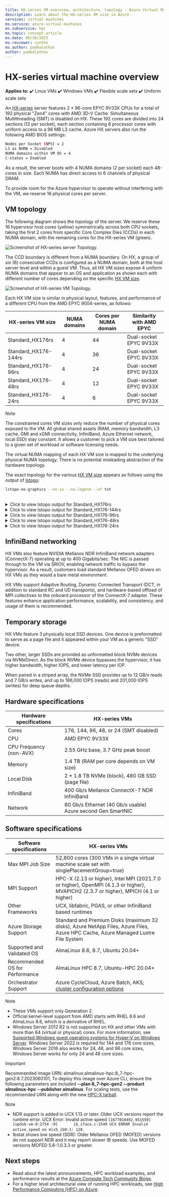 ```yaml
---
title: HX-series VM overview, architecture, topology - Azure Virtual Machines | Microsoft Docs
description: Learn about the HX-series VM size in Azure.
services: virtual-machines
ms.service: azure-virtual-machines
ms.subservice: hpc
ms.topic: concept-article
ms.date: 06/30/2025
ms.reviewer: cynthn
ms.author: padmalathas
author: padmalathas
---
```


# HX-series virtual machine overview 

**Applies to:** :heavy_check_mark: Linux VMs :heavy_check_mark: Windows VMs :heavy_check_mark: Flexible scale sets :heavy_check_mark: Uniform scale sets

An [HX-series](hx-series.md) server features 2 * 96-core EPYC 9V33X CPUs for a total of 192 physical "Zen4" cores with AMD 3D-V Cache. Simultaneous Multithreading (SMT) is disabled on HX. These 192 cores are divided into 24 sections (12 per socket), each section containing 8 processor cores with uniform access to a 96 MB L3 cache. Azure HX servers also run the following AMD BIOS settings: 

```bash
Nodes per Socket (NPS) = 2
L3 as NUMA = Disabled
NUMA domains within VM OS = 4
C-states = Enabled
```

As a result, the server boots with 4 NUMA domains (2 per socket) each 48-cores in size. Each NUMA has direct access to 6 channels of physical DRAM. 

To provide room for the Azure hypervisor to operate without interfering with the VM, we reserve 16 physical cores per server. 

## VM topology

The following diagram shows the topology of the server. We reserve these 16 hypervisor host cores (yellow) symmetrically across both CPU sockets, taking the first 2 cores from specific Core Complex Dies (CCDs) in each NUMA domain, with the remaining cores for the HX-series VM (green).

![Screenshot of HX-series server Topology.](./media/hpc/architecture/hbv4/hbv4-topology-server.png)

The CCD boundary is different from a NUMA boundary. On HX, a group of six (6) consecutive CCDs is configured as a NUMA domain, both at the host server level and within a guest VM. Thus, all HX VM sizes expose 4 uniform NUMA domains that appear to an OS and application as shown each with different number of cores depending on the specific [HX VM size](hx-series.md).

![Screenshot of HX-series VM Topology.](./media/hpc/architecture/hbv4/hbv4-topology-vm.jpg)

Each HX VM size is similar in physical layout, features, and performance of a different CPU from the AMD EPYC 9004-series, as follows:

| HX-series VM size             | NUMA domains | Cores per NUMA domain  | Similarity with AMD EPYC         |
|---------------------------------|--------------|------------------------|----------------------------------|
Standard_HX176rs                 | 4            | 44                     | Dual-socket EPYC 9V33X           |
Standard_HX176-144rs             | 4            | 36                     | Dual-socket EPYC 9V33X           |
Standard_HX176-96rs              | 4            | 24                     | Dual-socket EPYC 9V33X           |
Standard_HX176-48rs              | 4            | 12                     | Dual-socket EPYC 9V33X           |
Standard_HX176-24rs              | 4            | 6                      | Dual-socket EPYC 9V33X           |

> [!NOTE]
> The constrained cores VM sizes only reduce the number of physical cores exposed to the VM. All global shared assets (RAM, memory bandwidth, L3 cache, GMI and xGMI connectivity, InfiniBand, Azure Ethernet network, local SSD) stay constant. It allows a customer to pick a VM size best tailored to a given set of workload or software licensing needs.

The virtual NUMA mapping of each HX VM size is mapped to the underlying physical NUMA topology. There is no potential misleading abstraction of the hardware topology. 

The exact topology for the various [HX VM size](hx-series.md) appears as follows using the output of [lstopo](https://linux.die.net/man/1/lstopo):
```bash
lstopo-no-graphics --no-io --no-legend --of txt
```
<br>
<details>
<summary>Click to view lstopo output for Standard_HX176rs</summary>

![lstopo output for HX-176 VM](./media/hpc/architecture/hx/hx-176-lstopo.png)
</details>

<details>
<summary>Click to view lstopo output for Standard_HX176-144rs</summary>

![lstopo output for HX-144 VM](./media/hpc/architecture/hx/hx-144-lstopo.png)
</details>

<details>
<summary>Click to view lstopo output for Standard_HX176-96rs</summary>

![lstopo output for HX-96 VM](./media/hpc/architecture/hx/hx-96-lstopo.png)
</details>

<details>
<summary>Click to view lstopo output for Standard_HX176-48rs</summary>

![lstopo output for HX-48 VM](./media/hpc/architecture/hx/hx-48-lstopo.png)
</details>

<details>
<summary>Click to view lstopo output for Standard_HX176-24rs</summary>

![lstopo output for HX-24 VM](./media/hpc/architecture/hx/hx-24-lstopo.png)
</details>

## InfiniBand networking
HX VMs also feature NVIDIA Mellanox NDR InfiniBand network adapters (ConnectX-7) operating at up to 400 Gigabits/sec. The NIC is passed through to the VM via SRIOV, enabling network traffic to bypass the hypervisor. As a result, customers load standard Mellanox OFED drivers on HX VMs as they would a bare metal environment.

HX VMs support Adaptive Routing, Dynamic Connected Transport (DCT, in addition to standard RC and UD transports), and hardware-based offload of MPI collectives to the onboard processor of the ConnectX-7 adapter. These features enhance application performance, scalability, and consistency, and usage of them is recommended.

## Temporary storage
HX VMs feature 3 physically local SSD devices. One device is preformatted to serve as a page file and it appeared within your VM as a generic "SSD" device.

Two other, larger SSDs are provided as unformatted block NVMe devices via NVMeDirect. As the block NVMe device bypasses the hypervisor, it has higher bandwidth, higher IOPS, and lower latency per IOP.

When paired in a striped array, the NVMe SSD provides up to 12 GB/s reads and 7 GB/s writes, and up to 186,000 IOPS (reads) and 201,000 IOPS (writes) for deep queue depths.

## Hardware specifications 

| Hardware specifications          | HX-series VMs              |
|----------------------------------|----------------------------------|
| Cores                            | 176, 144, 96, 48, or 24 (SMT disabled)           | 
| CPU                              | AMD EPYC 9V33X                   | 
| CPU Frequency (non-AVX)          | 2.55 GHz base, 3.7 GHz peak boost    | 
| Memory                           | 1.4 TB (RAM per core depends on VM size)         | 
| Local Disk                       | 2 * 1.8 TB NVMe (block), 480 GB SSD (page file) | 
| InfiniBand                       | 400 Gb/s Mellanox ConnectX-7 NDR InfiniBand | 
| Network                          | 80 Gb/s Ethernet (40 Gb/s usable) Azure second Gen SmartNIC | 

## Software specifications 

| Software specifications        | HX-series VMs                                            | 
|--------------------------------|-----------------------------------------------------------|
| Max MPI Job Size               | 52,800 cores (300 VMs in a single virtual machine scale set with singlePlacementGroup=true)  |
| MPI Support                    | HPC-X (2.13 or higher), Intel MPI (2021.7.0 or higher), OpenMPI (4.1.3 or higher), MVAPICH2 (2.3.7 or higher), MPICH (4.1 or higher)  |
| Other Frameworks               | UCX, libfabric, PGAS, or other InfiniBand based runtimes                  |
| Azure Storage Support          | Standard and Premium Disks (maximum 32 disks), Azure NetApp Files, Azure Files, Azure HPC Cache, Azure Managed Lustre File System             |
| Supported and Validated OS     | AlmaLinux 8.6, 8.7, Ubuntu 20.04+            |
| Recommended OS for Performance | AlmaLinux HPC 8.7, Ubuntu-HPC 20.04+    |
| Orchestrator Support           | Azure CycleCloud, Azure Batch, AKS; [cluster configuration options](sizes-hpc.md#cluster-configuration-options)                      | 

> [!NOTE] 
> * These VMs support only Generation 2.
> * Official kernel-level support from AMD starts with RHEL 8.6 and AlmaLinux 8.6, which is a derivative of RHEL.
> * Windows Server 2012 R2 is not supported on HX and other VMs with more than 64 (virtual or physical) cores. For more information, see [Supported Windows guest operating systems for Hyper-V on Windows Server](/windows-server/virtualization/hyper-v/supported-windows-guest-operating-systems-for-hyper-v-on-windows). Windows Server 2022 is required for 144 and 176 core sizes, Windows Server 2016 also works for 24, 48, and 96 core sizes, Windows Server works for only 24 and 48 core sizes.  

> [!IMPORTANT] 
> Recommended image URN: almalinux:almalinux-hpc:8_7-hpc-gen2:8.7.2023060101, To deploy this image over Azure CLI, ensure the following parameters are included **--plan 8_7-hpc-gen2 --product almalinux-hpc --publisher almalinux**. For scaling tests, use the recommended URN along with the new [HPC-X tarball](https://github.com/Azure/azhpc-images/blob/c8db6de3328a691812e58ff56acb5c0661c4d488/alma/alma-8.x/alma-8.6-hpc/install_mpis.sh#L16).

> [!NOTE]
> * NDR support is added in UCX 1.13 or later. Older UCX versions report the runtime error. UCX Error: Invalid active speed `[1677010492.951559] [updsb-vm-0:2754 :0]       ib_iface.c:1549 UCX ERROR Invalid active_speed on mlx5_ib0:1: 128`.
> * Ibstat shows low speed (SDR): Older Mellanox OFED (MOFED) versions do not support NDR and it may report slower IB speeds. Use MOFED versions MOFED 5.6-1.0.3.3 or greater.

## Next steps

- Read about the latest announcements, HPC workload examples, and performance results at the [Azure Compute Tech Community Blogs](https://techcommunity.microsoft.com/t5/azure-compute/bg-p/AzureCompute).
- For a higher level architectural view of running HPC workloads, see [High Performance Computing (HPC) on Azure](/azure/architecture/topics/high-performance-computing/).
